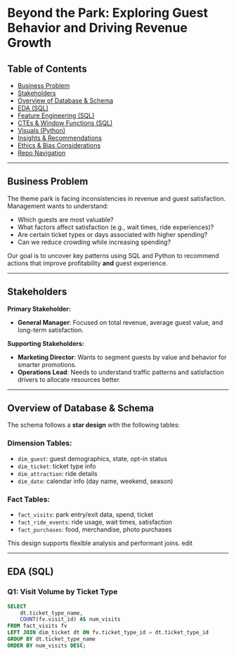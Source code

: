 # Beyond the Park: Exploring Guest Behavior and Driving Revenue Growth

## Table of Contents
- [Business Problem](#business-problem)
- [Stakeholders](#stakeholders)
- [Overview of Database & Schema](#overview-of-database--schema)
- [EDA (SQL)](#eda-sql)
- [Feature Engineering (SQL)](#feature-engineering-sql)
- [CTEs & Window Functions (SQL)](#ctes--window-functions-sql)
- [Visuals (Python)](#visuals-python)
- [Insights & Recommendations](#insights--recommendations)
- [Ethics & Bias Considerations](#ethics--bias-considerations)
- [Repo Navigation](#repo-navigation)

---

## Business Problem

The theme park is facing inconsistencies in revenue and guest satisfaction. Management wants to understand:
- Which guests are most valuable?
- What factors affect satisfaction (e.g., wait times, ride experiences)?
- Are certain ticket types or days associated with higher spending?
- Can we reduce crowding while increasing spending?

Our goal is to uncover key patterns using SQL and Python to recommend actions that improve profitability **and** guest experience.

---

## Stakeholders

**Primary Stakeholder:**
- **General Manager**: Focused on total revenue, average guest value, and long-term satisfaction.

**Supporting Stakeholders:**
- **Marketing Director**: Wants to segment guests by value and behavior for smarter promotions.
- **Operations Lead**: Needs to understand traffic patterns and satisfaction drivers to allocate resources better.

---

## Overview of Database & Schema

The schema follows a **star design** with the following tables:

### Dimension Tables:
- `dim_guest`: guest demographics, state, opt-in status
- `dim_ticket`: ticket type info
- `dim_attraction`: ride details
- `dim_date`: calendar info (day name, weekend, season)

### Fact Tables:
- `fact_visits`: park entry/exit data, spend, ticket
- `fact_ride_events`: ride usage, wait times, satisfaction
- `fact_purchases`: food, merchandise, photo purchases

This design supports flexible analysis and performant joins. edit

---

## EDA (SQL)

### Q1: Visit Volume by Ticket Type
```sql
SELECT 
    dt.ticket_type_name, 
    COUNT(fv.visit_id) AS num_visits
FROM fact_visits fv
LEFT JOIN dim_ticket dt ON fv.ticket_type_id = dt.ticket_type_id
GROUP BY dt.ticket_type_name
ORDER BY num_visits DESC;
